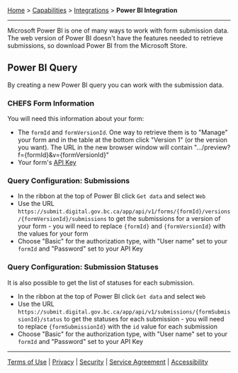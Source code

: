 [Home](index) > [Capabilities](Capabilities) > [Integrations](Integrations) > **Power BI Integration** 
***

Microsoft Power BI is one of many ways to work with form submission data. The web version of Power BI doesn't have the features needed to retrieve submissions, so download Power BI from the Microsoft Store.

## Power BI Query

By creating a new Power BI query you can work with the submission data.

### CHEFS Form Information

You will need this information about your form:
- The `formId` and `formVersionId`. One way to retrieve them is to "Manage" your form and in the table at the bottom click "Version 1" (or the version you want). The URL in the new browser window will contain ".../preview?f={formId}&v={formVersionId}"
- Your form's [API Key](../Data-Management/Generating-API-keys)

### Query Configuration: Submissions

- In the ribbon at the top of Power BI click `Get data` and select `Web`
- Use the URL `https://submit.digital.gov.bc.ca/app/api/v1/forms/{formId}/versions/{formVersionId}/submissions` to get the submissions for a version of your form - you will need to replace `{formId}` and `{formVersionId}` with the values for your form
- Choose "Basic" for the authorization type, with "User name" set to your `formId` and "Password" set to your API Key

### Query Configuration: Submission Statuses

It is also possible to get the list of statuses for each submission.

- In the ribbon at the top of Power BI click `Get data` and select `Web`
- Use the URL `https://submit.digital.gov.bc.ca/app/api/v1/submissions/{formSubmissionId}/status` to get the statuses for each submission - you will need to replace `{formSubmissionId}` with the `id` value for each submission 
- Choose "Basic" for the authorization type, with "User name" set to your `formId` and "Password" set to your API Key

***
[Terms of Use](Terms-of-Use) | [Privacy](Privacy) | [Security](Security) | [Service Agreement](Service-Agreement) | [Accessibility](Accessibility)